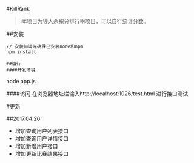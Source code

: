 #KillRank
> 本项目为狼人杀积分排行榜项目，可以自行统计分数。

##安装
```
// 安装前请先确保已安装node和npm
npm install 

##运行
####开发环境
```
node app.js

####访问
在浏览器地址栏输入http://localhost:1026/test.html 进行接口测试

#更新


##2017.04.26
* 增加查询用户列表接口
* 增加查询用户详情接口
* 增加新增用户接口
* 增加更新比赛结果接口




